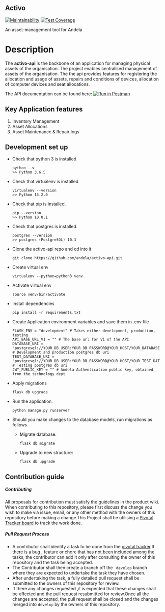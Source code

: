 ## Activo
[![Maintainability](https://api.codeclimate.com/v1/badges/6594af3ff034d4737892/maintainability)](https://codeclimate.com/repos/5b16a8d8e4ba1a02d5001488/maintainability) [![Test Coverage](https://api.codeclimate.com/v1/badges/6594af3ff034d4737892/test_coverage)](https://codeclimate.com/repos/5b16a8d8e4ba1a02d5001488/test_coverage)

An asset-management tool for Andela

# Description 
 The **activo-api** is the backbone of an application for managing physical assets of the organisation. The project enables  centralised management of assets of the organisation. The the api provides features for registering the allocation and usage of assets, repairs and conditions of devices, allocation of computer devices and seat allocations.

 The API documentation can be found here: [![Run in Postman](https://run.pstmn.io/button.svg)](https://app.getpostman.com/run-collection/8e9a3d77c5a5ab9b7f68)

 ## Key Application features  
1.	Inventory Management
2.	Asset Allocations
3.	Asset Maintenance & Repair logs

## Development set up
- Check that python 3 is installed.
    ```
    python --v
    >> Python 3.6.5
    ``` 
- Check that virtualenv is installed.
    ```
    virtualenv --version
    >> Python 15.2.0
    ```
   
- Check that pip is installed.
    ```
    pip --version
    >> Python 10.0.1
    ``` 
    
- Check that postgres is installed.
    ```
    postgres --version
    >> postgres (PostgreSQL) 10.1

    ```

- Clone the activo-api repo and cd into it
    ```
    git clone https://github.com/andela/activo-api.git
    ```
- Create virtual env
    ```
    virtualenv --python=python3 venv
    ```
- Activate virtual env
    ```
    source venv/bin/activate
    ```
- Install dependencies
    ```
    pip install -r requirements.txt
    ```
- Create Application environment variables and save them in .env file
    ```
    FLASK_ENV = "development" # Takes either development, production, testing
    API_BASE_URL_V1 = "" # The base url for V1 of the API
    DATABASE_URI = "postgresql://YOUR_DB_USER:YOUR_DB_PASSWORD@YOUR_HOST/YOUR_DATABASE_NAME" # Development and production postgres db uri
    TEST_DATABASE_URI = "postgresql://YOUR_DB_USER:YOUR_DB_PASSWORD@YOUR_HOST/YOUR_TEST_DATABASE_NAME" # Testing postgres db uri
    JWT_PUBLIC_KEY = "" # Andela Authentication public key, obtained from the technology dept
    ```
- Apply migrations
    ```
    flask db upgrade
    ```
- Run the application.
    ```
    python manage.py runserver
    ```
- Should you make changes to the database models, run migrations as follows   
    - Migrate database:
        ```
        flask db migrate
        ```
    - Upgrade to new structure:
        ```
        flask db upgrade
        ```



## Contribution guide
##### Contributing
All proposals for contribution must satisfy the guidelines in the product wiki.
When contributing to this repository, please first discuss the change you wish to make via issue, email, or any other method with the owners of this repository before making a change.This Project shall be utilising a [Pivotal Tracker board](https://www.pivotaltracker.com/n/projects/2170023) to track  the work done.

 ##### Pull Request Process
- A contributor shall identify a task to be done from the [pivotal tracker](https://www.pivotaltracker.com/n/projects/2170023).If there is a bug , feature or chore that has not been included among the tasks, the contributor can add it only after consulting the owner of this repository and the task being accepted.
- The Contributor shall then create a branch off  the ` develop` branch where they are expected to undertake the task they have chosen.
- After  undertaking the task, a fully detailed pull request shall be submitted to the owners of this repository for review. 
- If there any changes requested ,it is expected that these changes shall be effected and the pull request resubmitted for review.Once all the changes are accepted, the pull request shall be closed and the changes merged into `develop` by the owners of this repository.
